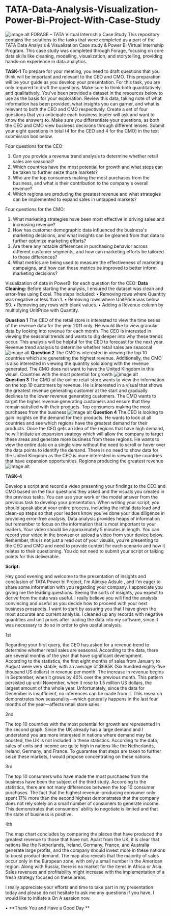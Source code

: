 # TATA-Data-Analysis-Visualization-Power-Bi-Project-With-Case-Study



![image alt](https://raw.githubusercontent.com/Ajinkya-Adsule/TATA-Data-Analysis-Visualization-Power-Bi-Project-With-Case-Study/refs/heads/main/tata%20project%20logo.webp)
FORAGE – TATA   Virtual Internship Case Study 
This repository contains the solutions to the tasks that were completed as a part of the TATA Data Analysis & Visualization Case study & Power Bi Virtual Internship Program. This case study was completed through Forage, focusing on core data skills like cleaning, modelling, visualization, and storytelling, providing hands-on experience in data analytics.

**TASK-1**
To prepare for your meeting, you need to draft questions that you think will be important and relevant to the CEO and CMO. This preparation will be your guide as you develop your presentation. For this task, you are only required to draft the questions. Make sure to think both quantitatively and qualitatively. You’ve been provided a dataset in the resources below to use as the basis for your exploration. Review this data, taking note of what information has been provided, what insights you can garner, and what is relevant to both the CEO and CMO respectively. Create a set of four questions that you anticipate each business leader will ask and want to know the answers to. Make sure you differentiate your questions, as both the CEO and CMO view business decisions through different lenses. Submit your eight questions in total (4 for the CEO and 4 for the CMO) in the text submission box below.

Four questions for the CEO:

1.	Can you provide a revenue trend analysis to determine whether retail sales are seasonal?
2.	Which countries have the most potential for growth and what steps can be taken to further seize those markets?
3.	Who are the top consumers making the most purchases from the business, and what is their contribution to the company's overall revenue?
4.	Which regions are producing the greatest revenue and what strategies can be implemented to expand sales in untapped markets?

   
Four questions for the CMO:
1.	What marketing strategies have been most effective in driving sales and increasing revenue?
2.	How has customer demographic data influenced the business's marketing decisions, and what insights can be gleaned from that data to further optimize marketing efforts?
3.	Are there any notable differences in purchasing behavior across different customer segments, and how can marketing efforts be tailored to those differences?
4.	What metrics are being used to measure the effectiveness of marketing campaigns, and how can those metrics be improved to better inform marketing decisions?


Visualization of data in PowerBI for each question for the CEO:
**Data Cleaning:**
Before starting the analysis, I ensured the dataset was clean and error-free using Excel. The steps included:
•	Removing rows where Quantity was negative or less than 1.
•	Removing rows where UnitPrice was below $0.
•	Removing any rows with blank values.
•	Adding a Revenue column by multiplying UnitPrice with Quantity.

**Question 1**
The CEO of the retail store is interested to view the time series of the revenue data for the year 2011 only. He would like to view granular data by looking into revenue for each month. The CEO is interested in viewing the seasonal trends and wants to dig deeper into why these trends occur. This analysis will be helpful for the CEO to forecast for the next year.
	Revenue trend analysis to determine whether retail sales are seasonal 
 ![image alt](https://github.com/Ajinkya-Adsule/TATA-Data-Analysis-Visualization-Power-Bi-Project-With-Case-Study/blob/eee6b4fa47a75fac99dd682abc6e1ef33ba1c491/q%20no%201.png)
**Question 2**
The CMO is interested in viewing the top 10 countries which are generating the highest revenue. Additionally, the CMO is also interested in viewing the quantity sold along with the revenue generated. The CMO does not want to have the United Kingdom in this visual.
	Countries with the most potential for growth 
![image alt](https://github.com/Ajinkya-Adsule/TATA-Data-Analysis-Visualization-Power-Bi-Project-With-Case-Study/blob/eee6b4fa47a75fac99dd682abc6e1ef33ba1c491/q%20no%202.png)	 
**Question 3**
The CMO of the online retail store wants to view the information on the top 10 customers by revenue. He is interested in a visual that shows the greatest revenue generating customer at the start and gradually declines to the lower revenue generating customers. The CMO wants to target the higher revenue generating customers and ensure that they remain satisfied with their products.
	Top consumers making the most purchases from the business 
![image alt](https://github.com/Ajinkya-Adsule/TATA-Data-Analysis-Visualization-Power-Bi-Project-With-Case-Study/blob/eee6b4fa47a75fac99dd682abc6e1ef33ba1c491/q%20no%203.png)
**Question 4**
The CEO is looking to gain insights on the demand for their products. He wants to look at all countries and see which regions have the greatest demand for their products. Once the CEO gets an idea of the regions that have high demand, he will initiate an expansion strategy which will allow the company to target these areas and generate more business from these regions. He wants to view the entire data on a single view without the need to scroll or hover over the data points to identify the demand. There is no need to show data for the United Kingdom as the CEO is more interested in viewing the countries that have expansion opportunities.
	Regions producing the greatest revenue 
![image alt](https://github.com/Ajinkya-Adsule/TATA-Data-Analysis-Visualization-Power-Bi-Project-With-Case-Study/blob/eee6b4fa47a75fac99dd682abc6e1ef33ba1c491/q%20no%204.png)




**TASK-4**

Develop a script and record a video presenting your findings to the CEO and CMO based on the four questions they asked and the visuals you created in the previous tasks.
You can use your work or the model answer from the previous task to develop your presentation.
When writing your script, you should speak about your entire process, including the initial data load and clean-up steps so that your leaders know you’ve done your due diligence in providing error-free analysis. Data analysis provides heaps of information but remember to focus on the information that is most important to your leaders.
Your video should be approximately 5 minutes in length. You can record your video in the browser or upload a video from your device below.
Remember, this is not just a read out of your visuals, you’re presenting to the CEO and CMO and need to provide context for each scenario and how it relates to their questioning.
You do not need to submit your script or talking points for this deliverable.




**Script:**


Hey good evening and welcome to the presentation of insights and conclusion of TATA Power bi Project,
I'm Ajinkya Adsule , and I'm eager to share some information with you regarding your company. I appreciate you giving me the leading questions. Seeing the sorts of insights, you expect to derive from the data was useful. I really believe you will find the analysis convincing and useful as you decide how to proceed with your next business prospects.
I want to start by assuring you that I have given the most accurate and current analysis. I cleaned up any records with negative quantities and unit prices after loading the data into my software, since it was necessary to do so in order to give useful analysis.


1st 

Regarding your first query, the CEO has asked for a revenue trend to determine whether retail sales are seasonal. According to the data, there are several months of the year that have significant development. According to the statistics, the first eight months of sales from January to August were very stable, with an average of $685K (Six hundred eighty-five thousand US dollars) in revenue per month. The increase in revenue begins in September, when it grows by 40% over the previous month. This pattern persisted up until November, when it rose to 1.5 million US dollars, the largest amount of the whole year. Unfortunately, since the data for December is insufficient, no inferences can be made from it. This research demonstrates how seasonality—which generally happens in the last four months of the year—affects retail store sales.


2nd 

The top 10 countries with the most potential for growth are represented in the second graph. Since the UK already has a large demand and I understand you are more interested in nations where demand may be boosted, the UK is not included in these statistics. According to the data, sales of units and income are quite high in nations like the Netherlands, Ireland, Germany, and France. To guarantee that steps are taken to further seize these markets, I would propose concentrating on these nations.



3rd 

The top 10 consumers who have made the most purchases from the business have been the subject of the third study. According to the statistics, there are not many differences between the top 10 consumer purchases. The fact that the highest revenue-producing consumer only spent 17% more than the second highest demonstrates that the company does not rely solely on a small number of consumers to generate income. This demonstrates that consumers' ability to negotiate is limited and that the state of business is positive.


4th 

The map chart concludes by comparing the places that have produced the greatest revenue to those that have not. Apart from the UK, it is clear that nations like the Netherlands, Ireland, Germany, France, and Australia generate large profits, and the company should invest more in these nations to boost product demand. The map also reveals that the majority of sales occur only in the European zone, with only a small number in the American region. Along with Russia, there is no market for the items in Africa or Asia. Sales revenues and profitability might increase with the implementation of a fresh strategy focused on these areas.


I  really appreciate your efforts and time to take part in my presentation today and please do not hesitate to ask me any questions if you have, I would like to initiate a Qn A session now.


•	**Thank You and Have a Good Day **


